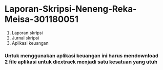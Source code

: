 # Laporan-Skripsi-Neneng-Reka-Meisa-301180051
1. Laporan skripsi
2. Jurnal skripsi
3. Aplikasi keuangan

### Untuk menggunakan aplikasi keuangan ini harus mendownload 2 file aplikasi untuk diextrack menjadi satu kesatuan yang utuh

